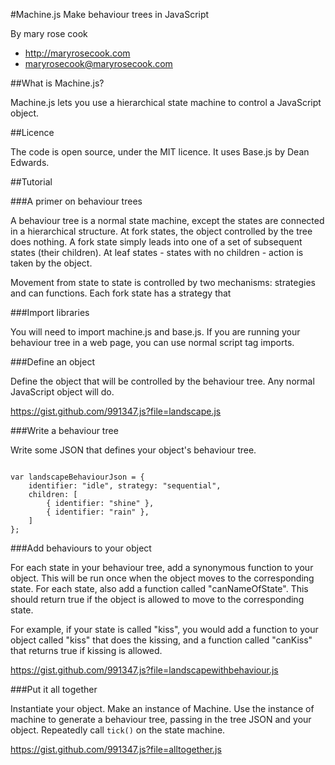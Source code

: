#Machine.js
Make behaviour trees in JavaScript

By mary rose cook

* http://maryrosecook.com
* maryrosecook@maryrosecook.com

##What is Machine.js?

Machine.js lets you use a hierarchical state machine to control a JavaScript object.

##Licence

The code is open source, under the MIT licence.  It uses Base.js by Dean Edwards.

##Tutorial

###A primer on behaviour trees

A behaviour tree is a normal state machine, except the states are connected in a hierarchical structure.  At fork states, the object controlled by the tree does nothing.  A fork state simply leads into one of a set of subsequent states (their children).  At leaf states - states with no children - action is taken by the object.

Movement from state to state is controlled by two mechanisms: strategies and can functions. Each fork state has a strategy that

###Import libraries

You will need to import machine.js and base.js. If you are running your behaviour tree in a web page, you can use normal script tag imports.

###Define an object

Define the object that will be controlled by the behaviour tree. Any normal JavaScript object will do.

https://gist.github.com/991347.js?file=landscape.js

###Write a behaviour tree

Write some JSON that defines your object's behaviour tree.

<pre><code>
var landscapeBehaviourJson = {
    identifier: "idle", strategy: "sequential",
    children: [
        { identifier: "shine" },
        { identifier: "rain" },
    ]
};
</code></pre>

###Add behaviours to your object

For each state in your behaviour tree, add a synonymous function to your object. This will be run once when the object moves to the corresponding state. For each state, also add a function called "canNameOfState". This should return true if the object is allowed to move to the corresponding state.

For example, if your state is called "kiss", you would add a function to your object called "kiss" that does the kissing, and a function called "canKiss" that returns true if kissing is allowed.

https://gist.github.com/991347.js?file=landscapewithbehaviour.js

###Put it all together

Instantiate your object. Make an instance of Machine. Use the instance of machine to generate a behaviour tree, passing in the tree JSON and your object. Repeatedly call <code>tick()</code> on the state machine.

https://gist.github.com/991347.js?file=alltogether.js